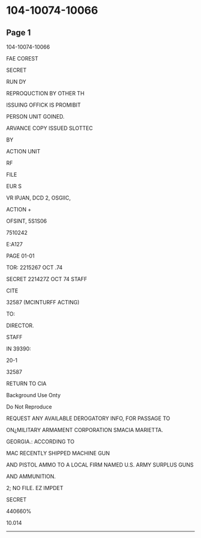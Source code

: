 # 104-10074-10066

## Page 1

104-10074-10066

FAE COREST

SECRET

RUN DY

REPROQUCTION BY OTHER TH

ISSUING OFFICK IS PROMIBIT

PERSON UNIT GOINED.

ARVANCE COPY ISSUED SLOTTEC

BY

ACTION UNIT

RF

FILE

EUR S

VR IPJAN, DCD 2, OSGlIC,

ACTION +

OFSINT, 5S1S06

7510242

E:A127

PAGE 01-01

TOR: 2215267 OCT .74

SECRET 221427Z OCT 74 STAFF

CITE

32587 (MCINTURFF ACTING)

TO:

DIRECTOR.

STAFF

IN 39390:

20-1

32587

RETURN TO CIA

Background Use Onty

Do Not Reproduce

REQUEST ANY AVAILABLE DEROGATORY INFO, FOR PASSAGE TO

ON¿MILITARY ARMAMENT CORPORATION SMACIA MARIETTA.

GEORGIA.: ACCORDING TO

MAC RECENTLY SHIPPED MACHINE GUN

AND PISTOL AMMO TO A LOCAL FIRM NAMED U.S. ARMY SURPLUS GUNS

AND AMMUNITION.

2; NO FILE. EZ IMPDET

SECRET

440660%

10.014

---


